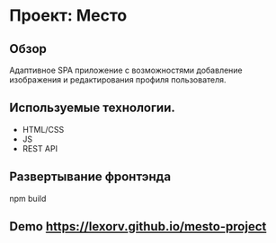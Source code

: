 # Проект: Место

## Обзор
Адаптивное SPA приложение с возможностями добавление изображения и редактирования профиля пользователя.
## Используемые технологии.
* HTML/CSS
* JS
* REST API
## Развертывание фронтэнда
npm build
## Demo https://lexorv.github.io/mesto-project
